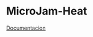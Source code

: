 # MicroJam-Heat
[Documentacion](https://docs.google.com/document/d/1AYSsz14kdViqzR_DwZIGHKUiNyNNTEGCinjHtRZoTJQ/edit)
